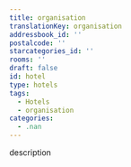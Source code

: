 ```yaml
---
title: organisation
translationKey: organisation
addressbook_id: ''
postalcode: ''
starcategories_id: ''
rooms: ''
draft: false
id: hotel
type: hotels
tags:
  - Hotels
  - organisation
categories:
  - .nan
---
```

description